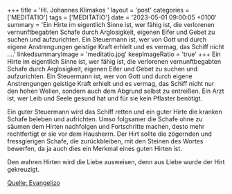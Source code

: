 +++
title = 'Hl. Johannes Klimakos  '
layout = 'post'
categories = ['MEDITATIO']
tags = ['MEDITATIO']
date = '2023-05-01 09:00:05 +0100'
summary = 'Ein Hirte im eigentlich Sinne ist, wer fähig ist, die verlorenen vernunftbegabten Schafe durch Arglosigkeit, eigenen Eifer und Gebet zu suchen und aufzurichten. Ein Steuermann ist, wer von Gott und durch eigene Anstrengungen geistige Kraft erhielt und es vermag, das Schiff nicht ....'
linkedsummaryImage = 'meditatio.jpg'
keepImageRatio = 'true'
+++
Ein Hirte im eigentlich Sinne ist, wer fähig ist, die verlorenen vernunftbegabten Schafe durch Arglosigkeit, eigenen Eifer und Gebet zu suchen und aufzurichten. Ein Steuermann ist, wer von Gott und durch eigene Anstrengungen geistige Kraft erhielt und es vermag, das Schiff nicht nur den hohen Wellen, sondern auch dem Abgrund selbst zu entreißen.<!--more--> Ein Arzt ist, wer Leib und Seele gesund hat und für sie kein Pflaster benötigt.

Ein guter Steuermann wird das Schiff retten und ein guter Hirte die kranken Schafe beleben und aufrichten. Umso folgsamer die Schafe ohne zu säumen dem Hirten nachfolgen und Fortschritte machen, desto mehr rechtfertigt er sie vor dem Hausherrn. Der Hirt sollte die zögernden und fressgierigen Schafe, die zurückbleiben, mit den Steinen des Wortes bewerfen, da ja auch dies ein Merkmal eines guten Hirten ist.

Den wahren Hirten wird die Liebe ausweisen, denn aus Liebe wurde der Hirt gekreuzigt.



[Quelle: Evangelizo](https://evangeliumtagfuertag.org/DE/gospel)
